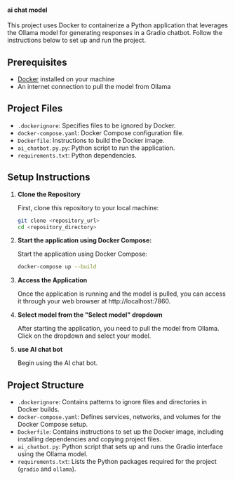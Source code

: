#### ai chat model

This project uses Docker to containerize a Python application that leverages the Ollama model for generating responses in a Gradio chatbot. Follow the instructions below to set up and run the project.

## Prerequisites

- [Docker](https://www.docker.com/) installed on your machine
- An internet connection to pull the model from Ollama

## Project Files

- `.dockerignore`: Specifies files to be ignored by Docker.
- `docker-compose.yaml`: Docker Compose configuration file.
- `Dockerfile`: Instructions to build the Docker image.
- `ai_chatbot.py.py`: Python script to run the application.
- `requirements.txt`: Python dependencies.

## Setup Instructions

1. **Clone the Repository**

   First, clone this repository to your local machine:

   ```sh
   git clone <repository_url>
   cd <repository_directory>

2. **Start the application using Docker Compose:**

   Start the application using Docker Compose:

   ```sh
   docker-compose up --build

3. **Access the Application**

   Once the application is running and the model is pulled, you can access it through your web browser at http://localhost:7860.
   
4. **Select model from the "Select model" dropdown**

   After starting the application, you need to pull the model from Ollama.
   Click on the dropdown and select your model.

5. **use AI chat bot**

   Begin using the AI chat bot.

## Project Structure

- `.dockerignore`: Contains patterns to ignore files and directories in Docker builds.
- `docker-compose.yaml`: Defines services, networks, and volumes for the Docker Compose setup.
- `Dockerfile`: Contains instructions to set up the Docker image, including installing dependencies and copying project files.
- `ai_chatbot.py`: Python script that sets up and runs the Gradio interface using the Ollama model.
- `requirements.txt`: Lists the Python packages required for the project (`gradio` and `ollama`).